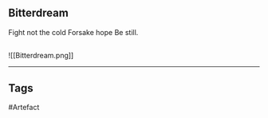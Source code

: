 ## Bitterdream
Fight not the cold
Forsake hope
Be still.
## 
![[Bitterdream.png]]

---
## Tags
#Artefact